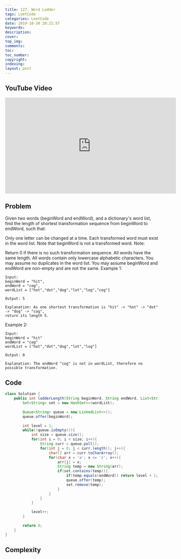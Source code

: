 ```yaml
---
title: 127. Word Ladder
tags: LeetCode
categories: LeetCode
date: 2019-10-30 20:21:57
keywords:
description:
cover:
top_img:
comments:
toc:
toc_number:
copyright:
indexing:
layout: post
---
```

## YouTube Video
<iframe width="560" height="315" src="https://www.youtube.com/embed/0fzUFMpGLMU" frameborder="0" allow="accelerometer; autoplay; encrypted-media; gyroscope; picture-in-picture" allowfullscreen></iframe>

## Problem
Given two words (beginWord and endWord), and a dictionary's word list, find the length of shortest transformation sequence from beginWord to endWord, such that:

Only one letter can be changed at a time.
Each transformed word must exist in the word list. Note that beginWord is not a transformed word.
Note:

Return 0 if there is no such transformation sequence.
All words have the same length.
All words contain only lowercase alphabetic characters.
You may assume no duplicates in the word list.
You may assume beginWord and endWord are non-empty and are not the same.
Example 1:
```
Input:
beginWord = "hit",
endWord = "cog",
wordList = ["hot","dot","dog","lot","log","cog"]

Output: 5

Explanation: As one shortest transformation is "hit" -> "hot" -> "dot" -> "dog" -> "cog",
return its length 5.
```
Example 2:
```
Input:
beginWord = "hit"
endWord = "cog"
wordList = ["hot","dot","dog","lot","log"]

Output: 0

Explanation: The endWord "cog" is not in wordList, therefore no possible transformation.
```
## Code
```java
class Solution {
    public int ladderLength(String beginWord, String endWord, List<String> wordList) {
        Set<String> set = new HashSet<>(wordList);
        
        Queue<String> queue = new LinkedList<>();
        queue.offer(beginWord);
        
        int level = 1;
        while(!queue.isEmpty()){
            int size = queue.size();
            for(int i = 0; i < size; i++){
                String curr = queue.poll();
                for(int j = 0; j < curr.length(); j++){
                    char[] arr = curr.toCharArray();
                    for(char x = 'a'; x <= 'z'; x++){
                        arr[j] = x;
                        String temp = new String(arr);
                        if(set.contains(temp)){
                            if(temp.equals(endWord)) return level + 1;
                            queue.offer(temp);
                            set.remove(temp);
                        }
                    }
                }
            }
            
            level++;
        }
        
        return 0;
    }
}
```

## Complexity
